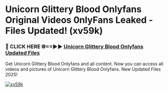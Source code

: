 # Unicorn Glittery Blood Onlyfans Original Videos 0nlyFans Leaked - Files Updated! (xv59k)

<h3>🔴 CLICK HERE 🌐==►► <a href="https://tinyurl.com/ehrbuxhb" rel="nofollow">Unicorn Glittery Blood Onlyfans Updated Files</a></h3>

Get Unicorn Glittery Blood Onlyfans and all content. Now you can access all videos and pictures of Unicorn Glittery Blood Onlyfans. New Updated Files 2025!

[![xv59k](https://i.imgur.com/lVYEuWS.gif)](https://tinyurl.com/ehrbuxhb)
